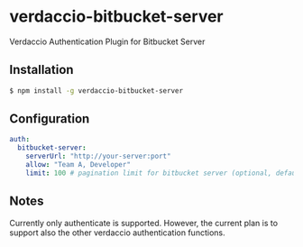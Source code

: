 # verdaccio-bitbucket-server
Verdaccio Authentication Plugin for Bitbucket Server

## Installation

```sh
$ npm install -g verdaccio-bitbucket-server
```

## Configuration

```yaml
auth:
  bitbucket-server:
    serverUrl: "http://your-server:port"
    allow: "Team A, Developer"
    limit: 100 # pagination limit for bitbucket server (optional, defaults to 100)
```

## Notes
Currently only authenticate is supported. However, the current plan is to support also the other verdaccio authentication functions.